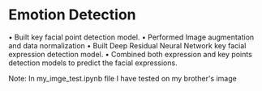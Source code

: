 # Emotion Detection


•	Built key facial point detection model.
•	Performed Image augmentation and data normalization
•	Built Deep Residual Neural  Network key facial expression detection model. 
•	Combined both expression and key points detection models to predict the facial expressions.


Note: In my_imge_test.ipynb file I have tested on my brother's image  
 
